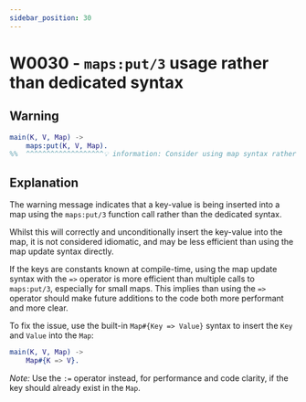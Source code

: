 ```yaml
---
sidebar_position: 30
---
```


# W0030 - `maps:put/3` usage rather than dedicated syntax

## Warning

```erlang
main(K, V, Map) ->
    maps:put(K, V, Map).
%%  ^^^^^^^^^^^^^^^^^^^💡 information: Consider using map syntax rather than a function call.
```

## Explanation

The warning message indicates that a key-value is being inserted into a map
using the `maps:put/3` function call rather than the dedicated syntax.

Whilst this will correctly and unconditionally insert the key-value into the
map, it is not considered idiomatic, and may be less efficient than using
the map update syntax directly.

If the keys are constants known at compile-time, using the map update syntax
with the `=>` operator is more efficient than multiple calls to `maps:put/3`,
especially for small maps. This implies than using the `=>` operator should
make future additions to the code both more performant and more clear.

To fix the issue, use the built-in `Map#{Key => Value}` syntax to insert the
`Key` and `Value` into the `Map`:

```erlang
main(K, V, Map) ->
    Map#{K => V}.
```

*Note:* Use the `:=` operator instead, for performance and code clarity, if
the key should already exist in the `Map`.
